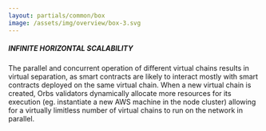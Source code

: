 ```yaml
---
layout: partials/common/box
image: /assets/img/overview/box-3.svg
---
```


##### INFINITE HORIZONTAL SCALABILITY

The parallel and concurrent operation of different virtual chains results in virtual separation, as smart contracts are likely to interact mostly with smart contracts deployed on the same virtual chain. When a new virtual chain is created, Orbs validators dynamically allocate more resources for its execution (eg. instantiate a new AWS machine in the node cluster) allowing for a virtually limitless number of virtual chains to run on the network in parallel.
